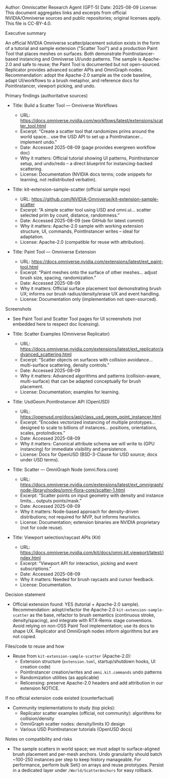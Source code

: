 Author: Omniscatter Research Agent (GPT-5)
Date: 2025-08-09
License: This document aggregates links and excerpts from official NVIDIA/Omniverse sources and public repositories; original licenses apply. This file is CC-BY-4.0.

Executive summary

An official NVIDIA Omniverse scatter/placement solution exists in the form of a tutorial and sample extension ("Scatter Tool") and a production Paint Tool that places meshes on surfaces. Both demonstrate PointInstancer-based instancing and Omniverse UI/undo patterns. The sample is Apache-2.0 and safe to reuse; the Paint Tool is documented but not open-sourced. Replicator provides advanced scatter APIs and OmniGraph nodes. Recommendation: adopt the Apache-2.0 sample as the code baseline, adapt UI/workflows to a brush metaphor, and reference docs for PointInstancer, viewport picking, and undo.

Primary findings (authoritative sources)

- Title: Build a Scatter Tool — Omniverse Workflows
  - URL: https://docs.omniverse.nvidia.com/workflows/latest/extensions/scatter_tool.html
  - Excerpt: “Create a scatter tool that randomizes prims around the world space… use the USD API to set up a PointInstancer… implement undo.”
  - Date: Accessed 2025-08-09 (page provides evergreen workflow doc)
  - Why it matters: Official tutorial showing UI patterns, PointInstancer setup, and undo/redo – a direct blueprint for instancing-backed scattering.
  - License: Documentation (NVIDIA docs terms; code snippets for learning, not redistributed verbatim).

- Title: kit-extension-sample-scatter (official sample repo)
  - URL: https://github.com/NVIDIA-Omniverse/kit-extension-sample-scatter
  - Excerpt: “A simple scatter tool using USD and omni.ui… scatter selected prim by count, distance, randomness.”
  - Date: Accessed 2025-08-09 (see GitHub for latest commit)
  - Why it matters: Apache-2.0 sample with working extension structure, UI, commands, PointInstancer writes – ideal for adaptation.
  - License: Apache-2.0 (compatible for reuse with attribution).

- Title: Paint Tool — Omniverse Extension
  - URL: https://docs.omniverse.nvidia.com/extensions/latest/ext_paint-tool.html
  - Excerpt: “Paint meshes onto the surface of other meshes… adjust brush size, spacing, randomization.”
  - Date: Accessed 2025-08-09
  - Why it matters: Official surface placement tool demonstrating brush UX; informs our brush radius/density/erase UX and event handling.
  - License: Documentation only (implementation not open-sourced).

Screenshots
- See Paint Tool and Scatter Tool pages for UI screenshots (not embedded here to respect doc licensing).

- Title: Scatter Examples (Omniverse Replicator)
  - URL: https://docs.omniverse.nvidia.com/extensions/latest/ext_replicator/advanced_scattering.html
  - Excerpt: “Scatter objects on surfaces with collision avoidance… multi-surface scattering, density controls.”
  - Date: Accessed 2025-08-09
  - Why it matters: Advanced algorithms and patterns (collision-aware, multi-surface) that can be adapted conceptually for brush placement.
  - License: Documentation; examples for learning.

- Title: UsdGeom.PointInstancer API (OpenUSD)
  - URL: https://openusd.org/docs/api/class_usd_geom_point_instancer.html
  - Excerpt: “Encodes vectorized instancing of multiple prototypes… designed to scale to billions of instances… positions, orientations, scales, protoIndices.”
  - Date: Accessed 2025-08-09
  - Why it matters: Canonical attribute schema we will write to (GPU instancing) for immediate visibility and persistence.
  - License: Docs for OpenUSD (BSD-3-Clause for USD source; docs under USD terms).

- Title: Scatter — OmniGraph Node (omni.flora.core)
  - URL: https://docs.omniverse.nvidia.com/extensions/latest/ext_omnigraph/node-library/nodes/omni-flora-core/scatter-1.html
  - Excerpt: “Scatter points on input geometry with density and instance limits… outputs points/mask.”
  - Date: Accessed 2025-08-09
  - Why it matters: Node-based approach for density-driven distributions; not required for MVP, but informs heuristics.
  - License: Documentation; extension binaries are NVIDIA proprietary (not for code reuse).

- Title: Viewport selection/raycast APIs (Kit)
  - URL: https://docs.omniverse.nvidia.com/kit/docs/omni.kit.viewport/latest/index.html
  - Excerpt: “Viewport API for interaction, picking and event subscriptions.”
  - Date: Accessed 2025-08-09
  - Why it matters: Needed for brush raycasts and cursor feedback.
  - License: Documentation.

Decision statement

- Official extension found: YES (tutorial + Apache-2.0 sample). Recommendation: adopt/refactor the Apache-2.0 `kit-extension-sample-scatter` as the base, refactor to brush semantics (continuous stroke, density/spacing), and integrate with RTX-Remix stage conventions. Avoid relying on non-OSS Paint Tool implementation; use its docs to shape UX. Replicator and OmniGraph nodes inform algorithms but are not copied.

Files/code to reuse and how

- Reuse from `kit-extension-sample-scatter` (Apache-2.0):
  - Extension structure (`extension.toml`, startup/shutdown hooks, UI creation code)
  - PointInstancer creation/writes and `omni.kit.commands` undo patterns
  - Randomization utilities (as applicable)
  - Relicensing: preserve Apache-2.0 headers and add attribution in our extension NOTICE.

If no official extension code existed (counterfactual)

- Community implementations to study (top picks):
  - Replicator scatter examples (official, not community): algorithms for collision/density
  - OmniGraph scatter nodes: density/limits IO design
  - Various USD PointInstancer tutorials (OpenUSD docs)

Notes on compatibility and risks

- The sample scatters in world space; we must adapt to surface-aligned brush placement and per-mesh anchors. Undo granularity should batch ~100-250 instances per step to keep history manageable. For performance, perform bulk Set() on arrays and reuse prototypes. Persist in a dedicated layer under `/World/ScatterAnchors` for easy rollback.


